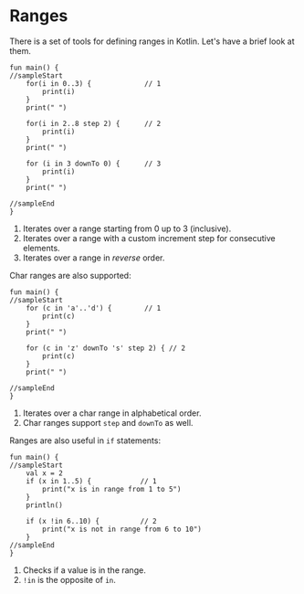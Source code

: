 # Ranges

There is a set of tools for defining ranges in Kotlin. Let's have a brief look at them.

```run-kotlin
fun main() {
//sampleStart
    for(i in 0..3) {             // 1
        print(i)
    }
    print(" ")

    for(i in 2..8 step 2) {      // 2
        print(i)
    }
    print(" ")

    for (i in 3 downTo 0) {      // 3
        print(i)
    }
    print(" ")

//sampleEnd
}
```

1. Iterates over a range starting from 0 up to 3 (inclusive).
2. Iterates over a range with a custom increment step for consecutive elements.
5. Iterates over a range in _reverse_ order.

Char ranges are also supported: 

```run-kotlin
fun main() {
//sampleStart
    for (c in 'a'..'d') {        // 1
        print(c)
    }
    print(" ")

    for (c in 'z' downTo 's' step 2) { // 2
        print(c)
    }
    print(" ")

//sampleEnd
}
```

1. Iterates over a char range in alphabetical order.
2. Char ranges support `step` and `downTo` as well.

Ranges are also useful in `if` statements:

```run-kotlin
fun main() {
//sampleStart
    val x = 2
    if (x in 1..5) {            // 1
        print("x is in range from 1 to 5")
    }
    println()

    if (x !in 6..10) {          // 2
        print("x is not in range from 6 to 10")
    }
//sampleEnd
}
```

1. Checks if a value is in the range.
2. `!in` is the opposite of `in`.
